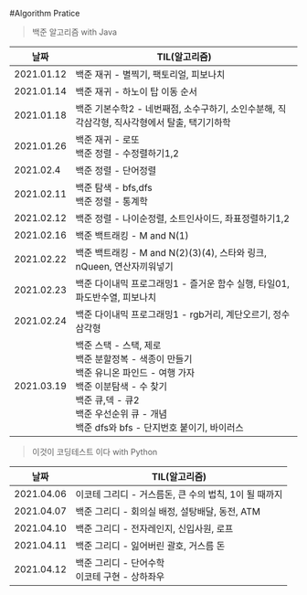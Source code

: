 #Algorithm Pratice
> 백준 알고리즘 with Java

|**날짜**|**TIL(알고리즘)**
|---|---|
|2021.01.12|백준 재귀 - 별찍기, 팩토리얼, 피보나치
|2021.01.14|백준 재귀 - 하노이 탑 이동 순서
|2021.01.18|백준 기본수학2 - 네번째점, 소수구하기, 소인수분해, 직각삼각형, 직사각형에서 탈출, 택기기하학
|2021.01.26|백준 재귀 - 로또</br>백준 정렬 - 수정렬하기1,2
|2021.02.4|백준 정렬 - 단어정렬
|2021.02.11|백준 탐색 - bfs,dfs </br> 백준 정렬 - 통계학
|2021.02.12|백준 정렬 - 나이순정렬, 소트인사이드, 좌표정렬하기1,2 
|2021.02.16|백준 백트래킹 - M and N(1)
|2021.02.22|백준 백트래킹 - M and N(2)(3)(4), 스타와 링크, nQueen, 연산자끼워넣기
|2021.02.23|백준 다이내믹 프로그래밍1 - 즐거운 함수 실행, 타일01, 파도반수열, 피보나치
|2021.02.24|백준 다이내믹 프로그래밍1 - rgb거리, 계단오르기, 정수삼각형
|2021.03.19|백준 스택 - 스택, 제로</br>백준 분할정복 - 색종이 만들기</br>백준 유니온 파인드 - 여행 가자</br>백준 이분탐색 - 수 찾기</br>백준 큐,덱 - 큐2</br>백준 우선순위 큐 - 개념</br>백준 dfs와 bfs - 단지번호 붙이기, 바이러스
>  이것이 코딩테스트 이다 with Python

|**날짜**|**TIL(알고리즘)**|
|---|---|
|2021.04.06|이코테 그리디 - 거스름돈, 큰 수의 법칙, 1이 될 때까지
|2021.04.07|백준 그리디 - 회의실 배정, 설탕배달, 동전, ATM
|2021.04.10|백준 그리디 - 전자레인지, 신입사원, 로프
|2021.04.11|백준 그리디 - 잃어버린 괄호, 거스름 돈
|2021.04.12|백준 그리디 - 단어수학</br>이코테 구현 - 상하좌우
